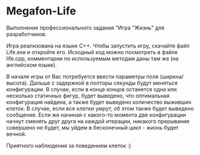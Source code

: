 # Megafon-Life

Выполнение профессионального задания "Игра "Жизнь" для разработчиков.

Игра реализована на языке С++. 
Чтобы запустить игру, скачайте файл Life.exe и откройте его. Исходный код можно посмотреть в файле life.cpp, комментарии по используемым методам даны там же (на английском языке).

В начале игры от Вас потребуется ввести параметры поля (ширина/высота).
Дальше с задержкой в полторы секунды будут меняться конфигурации. В случае, если в конце концов останется одна или несколько статичных фигур, будет выведено, что оптимальная конфигурация найдена, а также будет выведено количество выживших клеток.
В случае, если все клетки умрут, об этом также будет выведено сообщение.
Если же начиная с какого-то момента две конфигурации начнут сменять друг друга на каждой итерации, никакого прерывания совершено не будет, мы уйдем в бесконечный цикл - жизнь будет вечной.

Приятного наблюдения за поведением клеток :)
